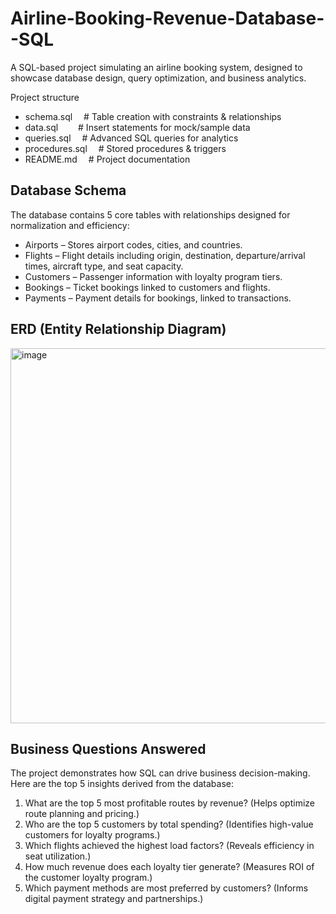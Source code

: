 # Airline-Booking-Revenue-Database--SQL
A SQL-based project simulating an airline booking system, designed to showcase database design, query optimization, and business analytics.

Project structure
- schema.sql          &emsp;# Table creation with constraints & relationships
- data.sql            &emsp;&emsp;# Insert statements for mock/sample data
- queries.sql         &emsp;# Advanced SQL queries for analytics
- procedures.sql      &emsp;# Stored procedures & triggers
- README.md           &emsp;# Project documentation

## Database Schema
The database contains 5 core tables with relationships designed for normalization and efficiency:
* Airports – Stores airport codes, cities, and countries.
* Flights – Flight details including origin, destination, departure/arrival times, aircraft type, and seat capacity.
* Customers – Passenger information with loyalty program tiers.
* Bookings – Ticket bookings linked to customers and flights.
* Payments – Payment details for bookings, linked to transactions.

## ERD (Entity Relationship Diagram)
<img width="550" height="600" alt="image" src="https://github.com/user-attachments/assets/6bb26145-d2a9-41ba-b5a1-6a15ce80dfd5" />

## Business Questions Answered
The project demonstrates how SQL can drive business decision-making. Here are the top 5 insights derived from the database:

1. What are the top 5 most profitable routes by revenue? (Helps optimize route planning and pricing.)
2. Who are the top 5 customers by total spending? (Identifies high-value customers for loyalty programs.)
3. Which flights achieved the highest load factors? (Reveals efficiency in seat utilization.)
4. How much revenue does each loyalty tier generate? (Measures ROI of the customer loyalty program.)
5. Which payment methods are most preferred by customers? (Informs digital payment strategy and partnerships.)
